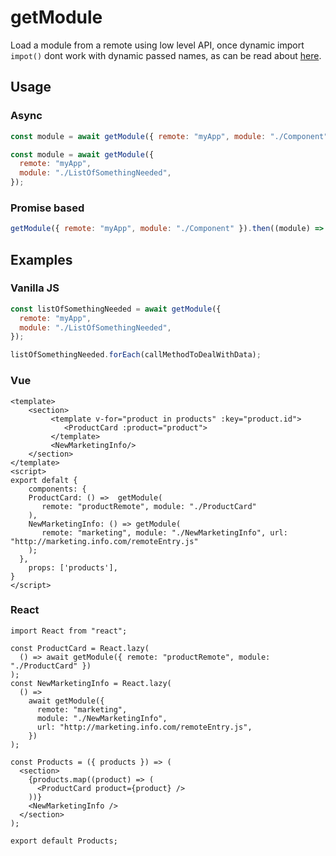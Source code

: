 # getModule

Load a module from a remote using low level API, once dynamic import `impot()` dont work with dynamic passed names, as can be read about [here](https://github.com/module-federation/module-federation-examples/issues/1323).

## Usage

### Async

```js
const module = await getModule({ remote: "myApp", module: "./Component" });

const module = await getModule({
  remote: "myApp",
  module: "./ListOfSomethingNeeded",
});
```

### Promise based

```js
getModule({ remote: "myApp", module: "./Component" }).then((module) => {});
```

## Examples

### Vanilla JS

```js
const listOfSomethingNeeded = await getModule({
  remote: "myApp",
  module: "./ListOfSomethingNeeded",
});

listOfSomethingNeeded.forEach(callMethodToDealWithData);
```

### Vue

```vue
<template>
    <section>
         <template v-for="product in products" :key="product.id">
            <ProductCard :product="product">
         </template>
         <NewMarketingInfo/>
    </section>
</template>
<script>
export defalt {
    components: {
    ProductCard: () =>  getModule(
       remote: "productRemote", module: "./ProductCard"
    ),
    NewMarketingInfo: () => getModule(
       remote: "marketing", module: "./NewMarketingInfo", url: "http://marketing.info.com/remoteEntry.js"
    );
  },
    props: ['products'],
}
</script>
```

### React

```tsx
import React from "react";

const ProductCard = React.lazy(
  () => await getModule({ remote: "productRemote", module: "./ProductCard" })
);
const NewMarketingInfo = React.lazy(
  () =>
    await getModule({
      remote: "marketing",
      module: "./NewMarketingInfo",
      url: "http://marketing.info.com/remoteEntry.js",
    })
);

const Products = ({ products }) => (
  <section>
    {products.map((product) => (
      <ProductCard product={product} />
    ))}
    <NewMarketingInfo />
  </section>
);

export default Products;
```
